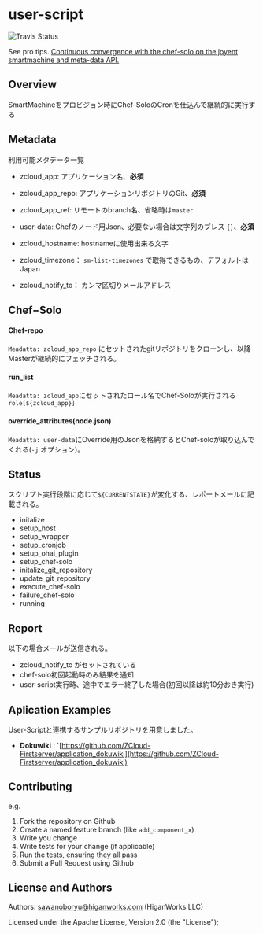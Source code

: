 user-script
=====

![Travis Status](https://travis-ci.org/ZCloud-Firstserver/user-script.png?branch=master)

See pro tips. [Continuous convergence with the chef-solo on the joyent smartmachine and meta-data API.](https://coderwall.com/p/9gk3ag)

Overview
----


SmartMachineをプロビジョン時にChef-SoloのCronを仕込んで継続的に実行する


Metadata
----

利用可能メタデータ一覧

- zcloud_app: アプリケーション名、**必須**
- zcloud_app_repo: アプリケーションリポジトリのGit、**必須**
- zcloud_app_ref: リモートのbranch名、省略時は`master`
- user-data: Chefのノード用Json、必要ない場合は文字列のブレス `{}`、**必須**

- zcloud_hostname: hostnameに使用出来る文字
- zcloud_timezone： `sm-list-timezones` で取得できるもの、デフォルトはJapan
- zcloud_notify_to： カンマ区切りメールアドレス

Chef−Solo
----

#### Chef-repo

`Meadatta: zcloud_app_repo` にセットされたgitリポジトリをクローンし、以降Masterが継続的にフェッチされる。

#### run_list

`Meadatta: zcloud_app`にセットされたロール名でChef-Soloが実行される `role[${zcloud_app}]`

#### override_attributes(node.json)

`Meadatta: user-data`にOverride用のJsonを格納するとChef-soloが取り込んでくれる(`-j` オプション)。


Status
----

スクリプト実行段階に応じて`${CURRENTSTATE}`が変化する、レポートメールに記載される。

- initalize
- setup_host
- setup_wrapper
- setup_cronjob
- setup_ohai_plugin
- setup_chef-solo
- initalize_git_repository
- update_git_repository
- execute_chef-solo
- failure_chef-solo
- running

Report
----

以下の場合メールが送信される。

- zcloud_notify_to がセットされている
- chef-solo初回起動時のみ結果を通知
- user-script実行時、途中でエラー終了した場合(初回以降は約10分おき実行)

Aplication Examples
----

User-Scriptと連携するサンプルリポジトリを用意しました。

- **Dokuwiki** : `[https://github.com/ZCloud-Firstserver/application_dokuwiki](https://github.com/ZCloud-Firstserver/application_dokuwiki)

Contributing
------------

e.g.

1. Fork the repository on Github
2. Create a named feature branch (like `add_component_x`)
3. Write you change
4. Write tests for your change (if applicable)
5. Run the tests, ensuring they all pass
6. Submit a Pull Request using Github

License and Authors
-------------------
Authors: sawanoboryu@higanworks.com (HiganWorks LLC)

Licensed under the Apache License, Version 2.0 (the "License");
